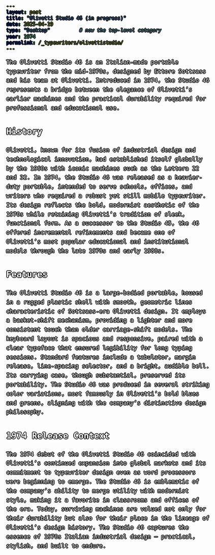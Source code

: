 ```yaml
---
layout: post
title: "Olivetti Studio 46 (in progress)"
date: 2025-04-19
type: "Desktop"          # now the top-level category
year: 1974
permalink: /_typewriters/olivettistudio/
---
```


The Olivetti Studio 46 is an Italian-made portable typewriter from the mid-1970s, designed by Ettore Sottsass and his team at Olivetti. Introduced in 1974, the Studio 46 represents a bridge between the elegance of Olivetti’s earlier machines and the practical durability required for professional and educational use.  

## History  

Olivetti, known for its fusion of industrial design and technological innovation, had established itself globally by the 1960s with iconic machines such as the Lettera 22 and 32. In 1974, the Studio 46 was released as a heavier-duty portable, intended to serve schools, offices, and writers who required a robust yet still mobile typewriter. Its design reflects the bold, modernist aesthetic of the 1970s while retaining Olivetti’s tradition of sleek, functional form. As a successor to the Studio 45, the 46 offered incremental refinements and became one of Olivetti’s most popular educational and institutional models through the late 1970s and early 1980s.  

## Features  

The Olivetti Studio 46 is a large-bodied portable, housed in a rugged plastic shell with smooth, geometric lines characteristic of Sottsass-era Olivetti design. It employs a basket-shift mechanism, providing a lighter and more consistent touch than older carriage-shift models. The keyboard layout is spacious and responsive, paired with a clear typeface that ensured legibility for long typing sessions. Standard features include a tabulator, margin release, line-spacing selector, and a bright, audible bell. Its carrying case, though substantial, preserved its portability. The Studio 46 was produced in several striking color variations, most famously in Olivetti’s bold blues and greens, aligning with the company’s distinctive design philosophy.  

## 1974 Release Context  

The 1974 debut of the Olivetti Studio 46 coincided with Olivetti’s continued expansion into global markets and its commitment to typewriter design even as word processors were beginning to emerge. The Studio 46 is emblematic of the company’s ability to merge utility with modernist style, making it a favorite in classrooms and offices of the era. Today, surviving machines are valued not only for their durability but also for their place in the lineage of Olivetti’s design history. The Studio 46 captures the essence of 1970s Italian industrial design — practical, stylish, and built to endure.  




<style>
body {
  color: #ffffffff; /* vivid lime green */
  font-family: monospace;
  font-size: 18px;
  line-height: 1.6;
  margin: 0;
  min-height: 100vh;
  background-image: url('/assets/oli.jpg');
  background-size: cover;
  background-position: center;
  background-attachment: fixed;
  position: relative;
    text-shadow: 
  0 0 0 black,
  1px 0 0 black,
  -1px 0 0 black,
  0 1px 0 black,
  0 -1px 0 black,
  1px 1px 0 black,
  -1px -1px 0 black,
  1px -1px 0 black,
  -1px 1px 0 black,
  2px 0 0 black,
  -2px 0 0 black,
  0 2px 0 black,
  0 -2px 0 black;

}

a {
  color: #5bff32;
  font-size: 18px;
  text-decoration: underline;
  text-shadow: none !important;  /* Remove text-shadow from body */
}

</style>

<div id="scrollTrack">
  <div id="verticalScrollProgress"></div>
</div>

<style>
#scrollTrack {
  position: fixed;
  top: 25%;
  left: 50%;
  transform: translateX(-700px);
  width: 5px;
  height: 50%;
  background-color: rgba(255, 255, 255, 0.1);
  z-index: 9998;
}

#verticalScrollProgress {
  position: absolute;
  top: 0;
  left: 0;
  width: 100%;
  height: 0%;
  background-color: #5bff32;
  z-index: 9999;
}

</style>

<script>
window.onscroll = function() {
  const track = document.getElementById("scrollTrack");
  const bar = document.getElementById("verticalScrollProgress");
  
  const scrollTop = document.documentElement.scrollTop || document.body.scrollTop;
  const scrollHeight = document.documentElement.scrollHeight - document.documentElement.clientHeight;
  const scrollPercent = (scrollTop / scrollHeight) * 100;
  
  // Keep the green bar inside the track
  bar.style.height = scrollPercent + "%";
};
</script>

